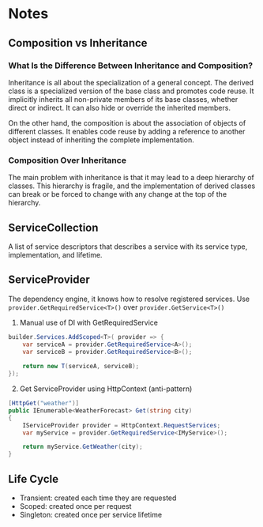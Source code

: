  # Notes

## Composition vs Inheritance

### What Is the Difference Between Inheritance and Composition?
Inheritance is all about the specialization of a general concept. The derived class is a specialized version of the base class and promotes code reuse. It implicitly inherits all non-private members of its base classes, whether direct or indirect. It can also hide or override the inherited members.

On the other hand, the composition is about the association of objects of different classes. It enables code reuse by adding a reference to another object instead of inheriting the complete implementation.

### Composition Over Inheritance
The main problem with inheritance is that it may lead to a deep hierarchy of classes. This hierarchy is fragile, and the implementation of derived classes can break or be forced to change with any change at the top of the hierarchy.

## ServiceCollection
A list of service descriptors that describes a service with its service type, implementation, and lifetime.

## ServiceProvider
The dependency engine, it knows how to resolve registered services. Use `provider.GetRequiredService<T>()` over `provider.GetService<T>()`

1. Manual use of DI with GetRequiredService
```csharp
builder.Services.AddScoped<T>( provider => {
    var serviceA = provider.GetRequiredService<A>();
    var serviceB = provider.GetRequiredService<B>();
    
    return new T(serviceA, serviceB);
});
```
2. Get ServiceProvider using HttpContext (anti-pattern)
```csharp
[HttpGet("weather")]
public IEnumerable<WeatherForecast> Get(string city)
{
    IServiceProvider provider = HttpContext.RequestServices;
    var myService = provider.GetRequiredService<IMyService>();

    return myService.GetWeather(city);
}
```
## Life Cycle
- Transient: created each time they are requested
- Scoped: created once per request
- Singleton: created once per service lifetime

